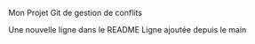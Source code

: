 Mon Projet Git de gestion de conflits

Une nouvelle ligne dans le README
Ligne ajoutée depuis le main
